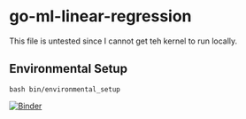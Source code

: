 # go-ml-linear-regression

This file is untested since I cannot get teh kernel to run locally.

## Environmental Setup

`bash bin/environmental_setup`


[![Binder](https://mybinder.org/badge.svg)](https://mybinder.org/v2/gh/Soypete/go-ml-linear-regression/master)
